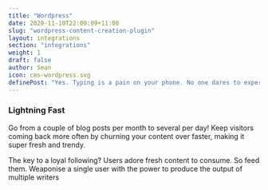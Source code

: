 ```yaml
---
title: "Wordpress"
date: 2020-11-10T22:00:09+11:00
slug: "wordpress-content-creation-plugin"
layout: integrations
section: "integrations"
weight: 1
draft: false
author: Sean
icon: cms-wordpress.svg
definePost: "Yes. Typing is a pain on your phone. No one dares to experience the torture of producing written content on a tiny screen with a touch keypad. However, with ContentFlame, you can do it with ease. Use a combination of express content creation and voice dictation to create content that is engaging and converts! "
---
```


### Lightning Fast

Go from a couple of blog posts per month to several per day! Keep visitors coming back more often by churning your content over faster, making it super fresh and trendy.

The key to a loyal following? Users adore fresh content to consume. So feed them. Weaponise a single user with the power to produce the output of multiple writers

